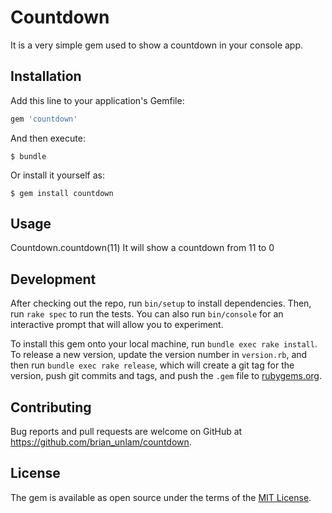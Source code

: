 # Countdown

It is a very simple gem used to show a countdown in your console app.

## Installation

Add this line to your application's Gemfile:

```ruby
gem 'countdown'
```

And then execute:

    $ bundle

Or install it yourself as:

    $ gem install countdown

## Usage

Countdown.countdown(11)
It will show a countdown from 11 to 0

## Development

After checking out the repo, run `bin/setup` to install dependencies. Then, run `rake spec` to run the tests. You can also run `bin/console` for an interactive prompt that will allow you to experiment.

To install this gem onto your local machine, run `bundle exec rake install`. To release a new version, update the version number in `version.rb`, and then run `bundle exec rake release`, which will create a git tag for the version, push git commits and tags, and push the `.gem` file to [rubygems.org](https://rubygems.org).

## Contributing

Bug reports and pull requests are welcome on GitHub at https://github.com/brian_unlam/countdown.


## License

The gem is available as open source under the terms of the [MIT License](http://opensource.org/licenses/MIT).
